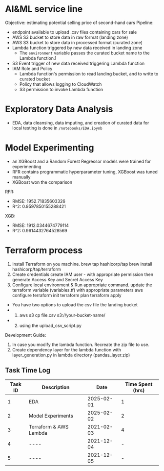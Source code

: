 # AI&ML service line
Objective: estimating potential selling price of second-hand cars
Pipeline:
- endpoint available to upload .csv files containing cars for sale
- AWS S3 bucket to store data in raw format (landing zone)
- AWS S3 bucket to store data in processed format (curated zone)
- Lambda function triggered by new data received in landing zone
  - The `environment` variable passes the curated bucket name to the Lambda function.1
- S3 Event trigger of new data received triggering Lambda function
- IAM Role and Policy
  - Lambda function's permission to read landing bucket, and to write to curated bucket
  - Policy that allows logging to CloudWatch
  - S3 permission to invoke Lambda function

# Exploratory Data Analysis
- EDA, data cleansing, data imputing, and creation of curated data for local testing is done in `/notebooks/EDA.ipynb`

# Model Experimenting
- an XGBoost and a Random Forest Regressor models were trained for experimenting
- RFR contains programmatic hyperparameter tuning, XGBoost was tuned manually
- XGBoost won the comparison

RFR:
- RMSE: 1952.71835603326
- R^2: 0.9597850155288421

XGB:
- RMSE: 1912.0344674779114
- R^2: 0.9614432764528569

# Terraform process
1. Install Terraform on you machine.
brew tap hashicorp/tap
brew install hashicorp/tap/terraform
2. Create credentials
create IAM user - with appropriate permission then generate Access Key and Secret Access Key
3. Configure local environment & Run appropriate command.
update the terraform variable (variables.tf) with appropriate parameters
aws configure
terraform init
terraform plan
terraform apply

- You have two options to upload the csv file the landing bucket
- 1. aws s3 cp file.csv s3://your-bucket-name/
- 2. using the upload_csv_script.py

Development Guide:
1. In case you modify the lambda function. Recreate the zip file to use.
2. Create dependency layer for the lambda function with layer_generation.py in lambda directory (pandas_layer.zip)


## Task Time Log

| Task ID | Description            | Date       | Time Spent (hrs) |
|---------|------------------------|------------|------------------|
| 1       | EDA                    | 2025-02-01 | 1                |
| 2       | Model Experiments      | 2025-02-02 | 2                |
| 3       | Terraform & AWS Lambda | 2021-02-03 | 4                |
| 4       | ----                   | 2021-12-04 | -                |
| 5       | ----                   | 2021-12-05 | -                |